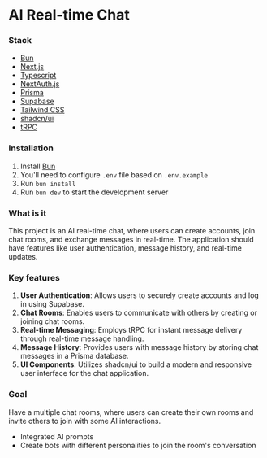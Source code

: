 # AI Real-time Chat

### Stack

- [Bun](https://bun.sh)
- [Next.js](https://nextjs.org)
- [Typescript](https://www.typescriptlang.org)
- [NextAuth.js](https://next-auth.js.org)
- [Prisma](https://prisma.io)
- [Supabase](https://supabase.io)
- [Tailwind CSS](https://tailwindcss.com)
- [shadcn/ui](https://ui.shadcn.com)
- [tRPC](https://trpc.io)

### Installation

1. Install [Bun](https://bun.sh)
2. You'll need to configure `.env` file based on `.env.example`
3. Run `bun install`
4. Run `bun dev` to start the development server

### What is it

This project is an AI real-time chat, where users can create accounts, join chat rooms, and exchange messages in real-time. The application should have features like user authentication, message history, and real-time updates.

### Key features

1. **User Authentication**: Allows users to securely create accounts and log in using Supabase.
2. **Chat Rooms**: Enables users to communicate with others by creating or joining chat rooms.
3. **Real-time Messaging**: Employs tRPC for instant message delivery through real-time message handling.
4. **Message History**: Provides users with message history by storing chat messages in a Prisma database.
5. **UI Components**: Utilizes shadcn/ui to build a modern and responsive user interface for the chat application.

### Goal

Have a multiple chat rooms, where users can create their own rooms and invite others to join with some AI interactions.

- Integrated AI prompts
- Create bots with different personalities to join the room's conversation
